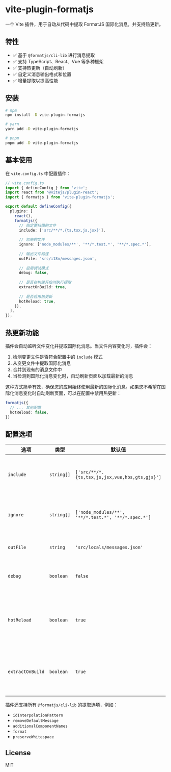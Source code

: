 # vite-plugin-formatjs

一个 Vite 插件，用于自动从代码中提取 FormatJS 国际化消息，并支持热更新。

## 特性

- ✅ 基于 `@formatjs/cli-lib` 进行消息提取
- ✅ 支持 TypeScript、React、Vue 等多种框架
- ✅ 支持热更新（自动刷新）
- ✅ 自定义消息输出格式和位置
- ✅ 增量提取以提高性能

## 安装

```bash
# npm
npm install -D vite-plugin-formatjs

# yarn
yarn add -D vite-plugin-formatjs

# pnpm
pnpm add -D vite-plugin-formatjs
```

## 基本使用

在 `vite.config.ts` 中配置插件：

```ts
// vite.config.ts
import { defineConfig } from 'vite';
import react from '@vitejs/plugin-react';
import { formatjs } from 'vite-plugin-formatjs';

export default defineConfig({
  plugins: [
    react(),
    formatjs({
      // 指定要扫描的文件
      include: ['src/**/*.{ts,tsx,js,jsx}'],
      
      // 忽略的文件
      ignore: ['node_modules/**', '**/*.test.*', '**/*.spec.*'],
      
      // 输出文件路径
      outFile: 'src/i18n/messages.json',
      
      // 启用调试模式
      debug: false,
      
      // 是否在构建开始时执行提取
      extractOnBuild: true,
      
      // 是否启用热更新
      hotReload: true,
    }),
  ],
});
```

## 热更新功能

插件会自动监听文件变化并提取国际化消息。当文件内容变化时，插件会：

1. 检测变更文件是否符合配置中的 `include` 模式
2. 从变更文件中提取国际化消息
3. 合并到现有的消息文件中
4. 当检测到国际化消息变化时，自动刷新页面以加载最新的消息

这种方式简单有效，确保您的应用始终使用最新的国际化消息。如果您不希望在国际化消息变化时自动刷新页面，可以在配置中禁用热更新：

```ts
formatjs({
  // ... 其他配置
  hotReload: false,
})
```

## 配置选项

| 选项 | 类型 | 默认值 | 描述 |
|------|------|--------|------|
| `include` | `string[]` | `['src/**/*.{ts,tsx,js,jsx,vue,hbs,gts,gjs}']` | 要扫描的文件匹配模式 |
| `ignore` | `string[]` | `['node_modules/**', '**/*.test.*', '**/*.spec.*']` | 要忽略的文件匹配模式 |
| `outFile` | `string` | `'src/locals/messages.json'` | 输出文件路径 |
| `debug` | `boolean` | `false` | 是否启用调试模式 |
| `hotReload` | `boolean` | `true` | 是否启用热更新（自动刷新） |
| `extractOnBuild` | `boolean` | `true` | 是否在构建开始时提取消息 |

插件还支持所有 `@formatjs/cli-lib` 的提取选项，例如：

- `idInterpolationPattern`
- `removeDefaultMessage`
- `additionalComponentNames`
- `format`
- `preserveWhitespace`

## License

MIT 